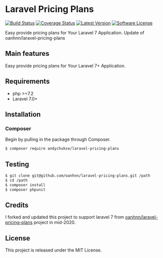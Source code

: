 # Laravel Pricing Plans

[![Build Status](https://travis-ci.org/oanhnn/laravel-pricing-plans.svg?branch=master)](https://travis-ci.org/oanhnn/laravel-pricing-plans)
[![Coverage Status](https://coveralls.io/repos/github/oanhnn/laravel-pricing-plans/badge.svg?branch=master)](https://coveralls.io/github/oanhnn/laravel-pricing-plans?branch=master)
[![Latest Version](https://img.shields.io/github/release/oanhnn/laravel-pricing-plans.svg?style=flat-square)](https://github.com/oanhnn/laravel-pricing-plans/releases)
[![Software License](https://img.shields.io/badge/license-MIT-brightgreen.svg?style=flat-square)](LICENSE)

Easy provide pricing plans for Your Laravel 7 Application. Update of oanhnn/laravel-pricing-plans


## Main features

Easy provide pricing plans for Your Laravel 7+ Application.


## Requirements

* php >=7.2
* Laravel 7.0+

## Installation

### Composer

Begin by pulling in the package through Composer.

```bash
$ composer require andychukse/laravel-pricing-plans
```


## Testing

```bash
$ git clone git@github.com/oanhnn/laravel-pricing-plans.git /path
$ cd /path
$ composer install
$ composer phpunit
```


## Credits

I forked and updated this project to support laravel 7 from [oanhnn/laravel-pricing-plans](https://github.com/oanhnn/laravel-pricing-plans) project in mid-2020.


## License

This project is released under the MIT License.   
